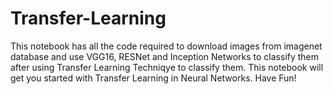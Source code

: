 # Transfer-Learning

This notebook has all the  code required to download images from imagenet database and use VGG16, RESNet and Inception Networks
to classify them after using Transfer Learning Techniqye to classify them. This notebook will get you started with Transfer Learning 
in Neural Networks. Have Fun!     

